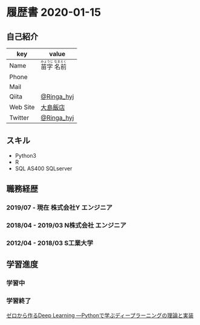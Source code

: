 # 履歴書 2020-01-15
## 自己紹介

key | value
------------- | -------------
Name | <ruby><rb>苗字 名前<rb><rt>みょうじ なまえく</rt></ruby>
Phone | 
Mail | 
Qiita | [@Ringa_hyj](https://qiita.com/Ringa_hyj)
Web Site | [大島飯店](https://sit-jhonny.hatenablog.com/)
Twitter | [@Ringa_hyj](https://twitter.com/Ringa_hyj)

## スキル
- Python3
- R
- SQL AS400 SQLserver

## 職務経歴
### 2019/07 - 現在 株式会社Y エンジニア

### 2018/04 - 2019/03 N株式会社 エンジニア

### 2012/04 - 2018/03 S工業大学

## 学習進度
### 学習中


### 学習終了

[ゼロから作るDeep Learning ―Pythonで学ぶディープラーニングの理論と実装](https://www.amazon.co.jp/%E3%82%BC%E3%83%AD%E3%81%8B%E3%82%89%E4%BD%9C%E3%82%8BDeep-Learning-%E2%80%95Python%E3%81%A7%E5%AD%A6%E3%81%B6%E3%83%87%E3%82%A3%E3%83%BC%E3%83%97%E3%83%A9%E3%83%BC%E3%83%8B%E3%83%B3%E3%82%B0%E3%81%AE%E7%90%86%E8%AB%96%E3%81%A8%E5%AE%9F%E8%A3%85-%E6%96%8E%E8%97%A4-%E5%BA%B7%E6%AF%85/dp/4873117585/ref=pd_rhf_gw_s_bmx_0_10?_encoding=UTF8&pd_rd_i=4873117585&pd_rd_r=43f1ff44-cfad-431e-b67e-892bc774fb46&pd_rd_w=iOwmv&pd_rd_wg=PLhS1&pf_rd_p=5cae00f6-7a51-43e0-b45b-d2c3e4894ff5&pf_rd_r=TFQZ7Q1SC0PC37HF39TV&psc=1&refRID=TFQZ7Q1SC0PC37HF39TV)



